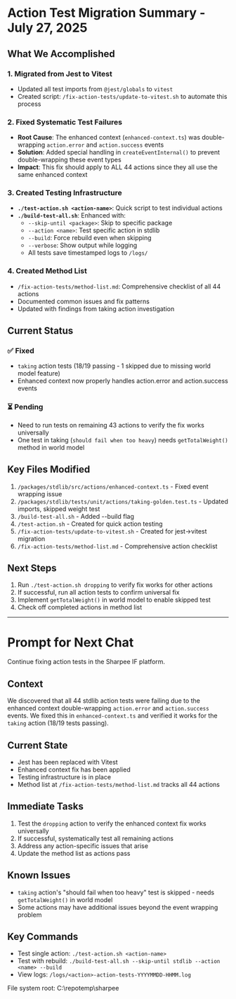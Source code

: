 # Action Test Migration Summary - July 27, 2025

## What We Accomplished

### 1. Migrated from Jest to Vitest
- Updated all test imports from `@jest/globals` to `vitest`
- Created script: `/fix-action-tests/update-to-vitest.sh` to automate this process

### 2. Fixed Systematic Test Failures
- **Root Cause**: The enhanced context (`enhanced-context.ts`) was double-wrapping `action.error` and `action.success` events
- **Solution**: Added special handling in `createEventInternal()` to prevent double-wrapping these event types
- **Impact**: This fix should apply to ALL 44 actions since they all use the same enhanced context

### 3. Created Testing Infrastructure
- **`./test-action.sh <action-name>`**: Quick script to test individual actions
- **`./build-test-all.sh`**: Enhanced with:
  - `--skip-until <package>`: Skip to specific package
  - `--action <name>`: Test specific action in stdlib
  - `--build`: Force rebuild even when skipping
  - `--verbose`: Show output while logging
  - All tests save timestamped logs to `/logs/`

### 4. Created Method List
- `/fix-action-tests/method-list.md`: Comprehensive checklist of all 44 actions
- Documented common issues and fix patterns
- Updated with findings from taking action investigation

## Current Status

### ✅ Fixed
- `taking` action tests (18/19 passing - 1 skipped due to missing world model feature)
- Enhanced context now properly handles action.error and action.success events

### ⏳ Pending
- Need to run tests on remaining 43 actions to verify the fix works universally
- One test in taking (`should fail when too heavy`) needs `getTotalWeight()` method in world model

## Key Files Modified
1. `/packages/stdlib/src/actions/enhanced-context.ts` - Fixed event wrapping issue
2. `/packages/stdlib/tests/unit/actions/taking-golden.test.ts` - Updated imports, skipped weight test
3. `/build-test-all.sh` - Added --build flag
4. `/test-action.sh` - Created for quick action testing
5. `/fix-action-tests/update-to-vitest.sh` - Created for jest->vitest migration
6. `/fix-action-tests/method-list.md` - Comprehensive action checklist

## Next Steps
1. Run `./test-action.sh dropping` to verify fix works for other actions
2. If successful, run all action tests to confirm universal fix
3. Implement `getTotalWeight()` in world model to enable skipped test
4. Check off completed actions in method list

---

# Prompt for Next Chat

Continue fixing action tests in the Sharpee IF platform. 

## Context
We discovered that all 44 stdlib action tests were failing due to the enhanced context double-wrapping `action.error` and `action.success` events. We fixed this in `enhanced-context.ts` and verified it works for the `taking` action (18/19 tests passing).

## Current State
- Jest has been replaced with Vitest
- Enhanced context fix has been applied
- Testing infrastructure is in place
- Method list at `/fix-action-tests/method-list.md` tracks all 44 actions

## Immediate Tasks
1. Test the `dropping` action to verify the enhanced context fix works universally
2. If successful, systematically test all remaining actions
3. Address any action-specific issues that arise
4. Update the method list as actions pass

## Known Issues
- `taking` action's "should fail when too heavy" test is skipped - needs `getTotalWeight()` in world model
- Some actions may have additional issues beyond the event wrapping problem

## Key Commands
- Test single action: `./test-action.sh <action-name>`
- Test with rebuild: `./build-test-all.sh --skip-until stdlib --action <name> --build`
- View logs: `/logs/<action>-action-tests-YYYYMMDD-HHMM.log`

File system root: C:\repotemp\sharpee
